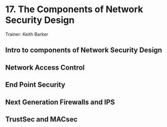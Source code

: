 # 17. The Components of Network Security Design

Trainer: Keith Barker


## Intro to components of Network Security Design





## Network Access Control





## End Point Security





## Next Generation Firewalls and IPS





## TrustSec and MACsec




